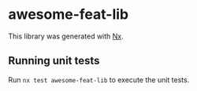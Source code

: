 # awesome-feat-lib

This library was generated with [Nx](https://nx.dev).

## Running unit tests

Run `nx test awesome-feat-lib` to execute the unit tests.
